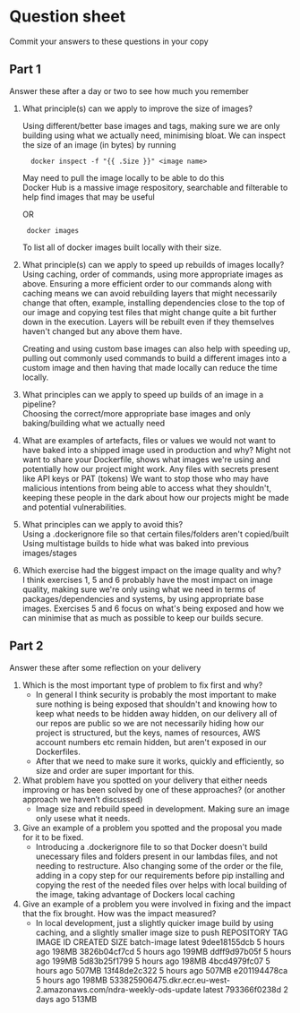 # Question sheet

Commit your answers to these questions in your copy

## Part 1
Answer these after a day or two to see how much you remember

1. What principle(s) can we apply to improve the size of images?<br />

    Using different/better base images and tags, making sure we are only building using what we actually need, 
    minimising bloat.
    We can inspect the size of an image (in bytes) by running 

    ```
      docker inspect -f "{{ .Size }}" <image name>
    ```
    May need to pull the image locally to be able to do this  
    Docker Hub is a massive image respository, searchable and filterable to help find images that may be useful

    OR 

    ```
     docker images
    ```
    To list all of docker images built locally with their size.
   

2. What principle(s) can we apply to speed up rebuilds of images locally?<br />
    Using caching, order of commands, using more appropriate images as above.
    Ensuring a more efficient order to our commands along with caching means we can avoid rebuilding layers that might necessarily 
    change that often, example, installing dependencies close to the top of our image and copying test files that might change quite 
    a bit further down in the execution.
    Layers will be rebuilt even if they themselves haven't changed but any above them have.

    Creating and using custom base images can also help with speeding up, pulling out commonly used commands to build a different images
    into a custom image and then having that made locally can reduce the time locally.

3. What principles can we apply to speed up builds of an image in a pipeline?<br />
    Choosing the correct/more appropriate base images and only baking/building what we actually need

4. What are examples of artefacts, files or values we would not want to have baked into a shipped image used in production and why?
    Might not want to share your Dockerfile, shows what images we're using and potentially how our project might work. Any files with secrets present like API keys or PAT (tokens) We want to stop those who may have malicious intentions from being able to access what they shouldn't, keeping these people in the dark about how our projects might be made and potential vulnerabilities.

5. What principles can we apply to avoid this?<br />
    Using a .dockerignore file so that certain files/folders aren't copied/built<br /> 
    Using multistage builds to hide what was baked into previous images/stages 

6. Which exercise had the biggest impact on the image quality and why?<br />
    I think exercises 1, 5 and 6 probably have the most impact on image quality, making sure we're only using what we need in terms of packages/dependencies and systems, by using appropriate base images. Exercises 5 and 6 focus on what's being exposed and how we can minimise that as much as possible to keep our builds secure. 


## Part 2
Answer these after some reflection on your delivery

1. Which is the most important type of problem to fix first and why?<br/>
    - In general I think security is probably the most important to make sure nothing is being exposed that shouldn't and knowing how to keep what needs to be hidden away hidden, on our delivery all of our repos are public so we are not necessarily hiding how our project is structured, but the keys, names of resources, AWS account numbers etc remain hidden, but aren't exposed in our Dockerfiles.
    - After that we need to make sure it works, quickly and efficiently, so size and order are super important for this. 
2. What problem have you spotted on your delivery that either needs improving or has been solved by one of these approaches? (or another approach we haven’t discussed)<br/>
    - Image size and rebuild speed in development. Making sure an image only usese what it needs.
3. Give an example of a problem you spotted and the proposal you made for it to be fixed.
    - Introducing a .dockerignore file to so that Docker doesn't build unecessary files and folders present in our lambdas files, and not needing to restructure. Also changing some of the order or the file, adding in a copy step for our requirements before pip installing and copying the rest of the needed files over helps with local building of the image, taking advantage of Dockers local caching
4. Give an example of a problem you were involved in fixing and the impact that the fix brought. How was the impact measured?<br/>
    - In local development, just a slightly quicker image build by using caching, and a slightly smaller image size to push 
    REPOSITORY                                                                TAG       IMAGE ID       CREATED        SIZE
batch-image                                                               latest    9dee18155dcb   5 hours ago    198MB
<none>                                                                    <none>    3826b04cf7cd   5 hours ago    199MB
<none>                                                                    <none>    ddff9d97b05f   5 hours ago    199MB
<none>                                                                    <none>    5d83b25f1799   5 hours ago    198MB
<none>                                                                    <none>    4bcd4979fc07   5 hours ago    507MB
<none>                                                                    <none>    13f48de2c322   5 hours ago    507MB
<none>                                                                    <none>    e201194478ca   5 hours ago    198MB
533825906475.dkr.ecr.eu-west-2.amazonaws.com/ndra-weekly-ods-update       latest    793366f0238d   2 days ago     513MB

